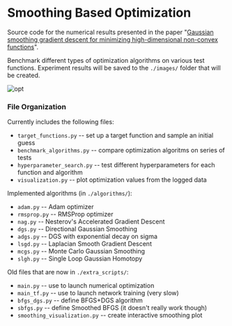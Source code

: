 # Smoothing Based Optimization

Source code for the numerical results presented in the paper "[Gaussian smoothing gradient descent for minimizing high-dimensional non-convex functions](https://arxiv.org/abs/2311.00521)".

Benchmark different types of optimization algorithms on various test functions.
Experiment results will be saved to the `./images/` folder that will be created.

![opt](https://github.com/sukiboo/smoothing_based_optimization/assets/38059493/21bbdf76-3242-4c4f-9a48-03d1aa87b46d)

### File Organization

Currently includes the following files:
* `target_functions.py` -- set up a target function and sample an initial guess
* `benchmark_algorithms.py` -- compare optimization algoritms on series of tests
* `hyperparameter_search.py` -- test different hyperparameters for each function and algorithm
* `visualization.py` -- plot optimization values from the logged data

Implemented algorithms (in `./algorithms/`):
* `adam.py` -- Adam optimizer
* `rmsprop.py` -- RMSProp optimizer
* `nag.py` -- Nesterov's Accelerated Gradient Descent
* `dgs.py` -- Directional Gaussian Smoothing
* `adgs.py` -- DGS with exponential decay on sigma
* `lsgd.py` -- Laplacian Smooth Gradient Descent
* `mcgs.py` -- Monte Carlo Gaussian Smoothing
* `slgh.py` -- Single Loop Gaussian Homotopy

Old files that are now in `./extra_scripts/`:
* `main.py` -- use to launch numerical optimization
* `main_tf.py` -- use to launch network training (very slow)
* `bfgs_dgs.py` -- define BFGS+DGS algorithm
* `sbfgs.py` -- define Smoothed BFGS (it doesn't really work though)
* `smoothing_visualization.py` -- create interactive smoothing plot

